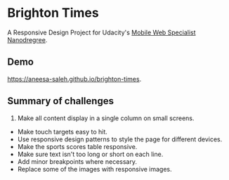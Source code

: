 # Brighton Times
A Responsive Design Project for Udacity's [Mobile Web Specialist Nanodregree](https://www.udacity.com/course/mobile-web-specialist-nanodegree--nd024).


## Demo
https://aneesa-saleh.github.io/brighton-times.

## Summary of challenges
1. Make all content display in a single column on small screens.
* Make touch targets easy to hit.
* Use responsive design patterns to style the page for different devices.
* Make the sports scores table responsive.
* Make sure text isn't too long or short on each line.
* Add minor breakpoints where necessary.
* Replace some of the images with responsive images.
